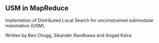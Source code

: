 ## USM in MapReduce
Implentation of Distributed Local Search for unconstrained submodular maximation (USM). 

Written by Ben Chugg, Sikander Randhawa and Angad Kalra. 
